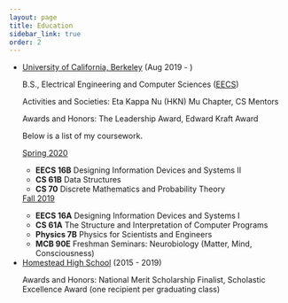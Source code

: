```yaml
---
layout: page
title: Education
sidebar_link: true
order: 2
---
```


<ul>

<li><a href="https://berkeley.edu">University of California, Berkeley</a> (Aug 2019 - )


<p>B.S., Electrical Engineering and Computer Sciences (<a href="https://eecs.berkeley.edu">EECS</a>)</p>

<p>Activities and Societies: Eta Kappa Nu (HKN) Mu Chapter, CS Mentors</p>
<p>Awards and Honors: The Leadership Award, Edward Kraft Award</p>

<p>Below is a list of my coursework.</p>

<div>
<u>Spring 2020</u>
<ul>
  <li><b>EECS 16B</b> Designing Information Devices and Systems II</li>
  <li><b>CS 61B</b> Data Structures</li>
	<li><b>CS 70</b> Discrete Mathematics and Probability Theory</li>
</ul></div>

<div>
<u>Fall 2019</u>
<ul>
  <li><b>EECS 16A</b> Designing Information Devices and Systems I</li>
  <li><b>CS 61A</B> The Structure and Interpretation of Computer Programs</li>
	<li><b>Physics 7B</b> Physics for Scientists and Engineers</li>
  <li><b>MCB 90E</b> Freshman Seminars: Neurobiology (Matter, Mind, Consciousness)</li>
</ul></div>

</li>

<li><a href="https://hhs.fuhsd.org">Homestead High School</a> (2015 - 2019)
  <p>Awards and Honors: National Merit Scholarship Finalist, Scholastic Excellence Award (one recipient per graduating class)</p></li>
</ul>
